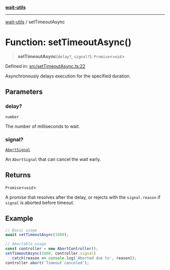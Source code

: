 [**wait-utils**](../README.md)

***

[wait-utils](../globals.md) / setTimeoutAsync

# Function: setTimeoutAsync()

> **setTimeoutAsync**(`delay?`, `signal?`): `Promise`\<`void`\>

Defined in: [src/setTimeoutAsync.ts:22](https://github.com/havelessbemore/wait-utils/blob/f8bff5b47c64f45aba9b31f67688196f18b2c467/src/setTimeoutAsync.ts#L22)

Asynchronously delays execution for the specified duration.

## Parameters

### delay?

`number`

The number of milliseconds to wait.

### signal?

[`AbortSignal`](#)

An `AbortSignal` that can cancel the wait early.

## Returns

`Promise`\<`void`\>

A promise that resolves after the delay, or rejects with
         the `signal.reason` if `signal` is aborted before timeout.

## Example

```ts
// Basic usage
await setTimeoutAsync(1000);

// Abortable usage
const controller = new AbortController();
setTimeoutAsync(2000, controller.signal)
  .catch(reason => console.log('Aborted due to', reason));
controller.abort('Timeout canceled');
```
